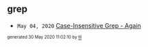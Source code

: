 ## grep


* <code>May 04, 2020</code> [Case-Insensitive Grep - Again](2020-05-04T11-44-37-case-insensitive-grep---again.md)

<sup><sub>generated 30 May 2020 11:02:10 by <a href='https://github.com/senorprogrammer/til'>til</a></sub></sup>
